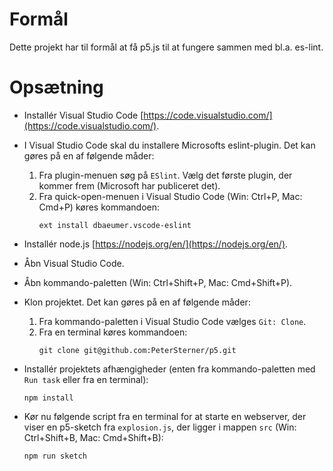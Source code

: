 # Formål

Dette projekt har til formål at få p5.js til at fungere sammen med bl.a. es-lint.

# Opsætning

- Installér Visual Studio Code [https://code.visualstudio.com/](https://code.visualstudio.com/).
- I Visual Studio Code skal du installere Microsofts eslint-plugin. Det kan gøres på en af følgende måder:
  1. Fra plugin-menuen søg på `ESlint`. Vælg det første plugin, der kommer frem (Microsoft har publiceret det). 
  2. Fra quick-open-menuen i Visual Studio Code (Win: Ctrl+P, Mac: Cmd+P) køres kommandoen:
     ```
     ext install dbaeumer.vscode-eslint
     ```
- Installér node.js [https://nodejs.org/en/](https://nodejs.org/en/).
- Åbn Visual Studio Code.
- Åbn kommando-paletten (Win: Ctrl+Shift+P, Mac: Cmd+Shift+P).
- Klon projektet. Det kan gøres på en af følgende måder:

  1. Fra kommando-paletten i Visual Studio Code vælges `Git: Clone`.
  2. Fra en terminal køres kommandoen: 
     ```
     git clone git@github.com:PeterSterner/p5.git
     ```
- Installér projektets afhængigheder (enten fra kommando-paletten med `Run task` eller fra en terminal):
  ```
  npm install
  ```  
- Kør nu følgende script fra en terminal for at starte en webserver, der viser en p5-sketch fra `explosion.js`, der ligger i mappen `src` (Win: Ctrl+Shift+B, Mac: Cmd+Shift+B):
  ```
  npm run sketch
  ```

